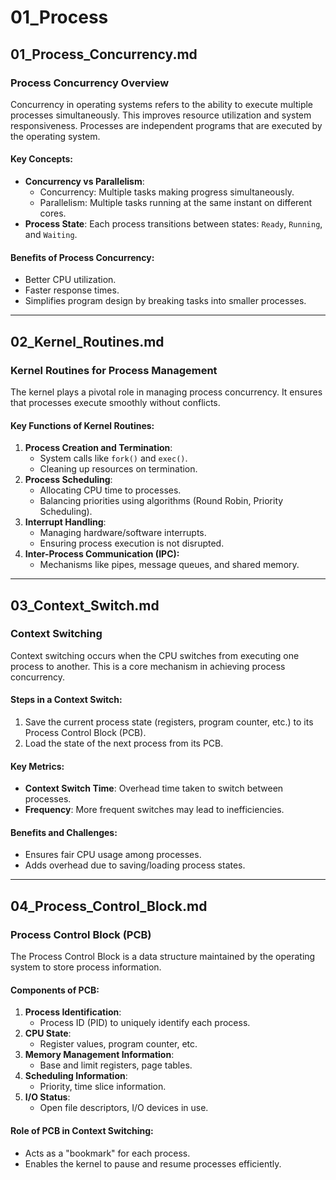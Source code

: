 # 01_Process

## 01_Process_Concurrency.md

### Process Concurrency Overview
Concurrency in operating systems refers to the ability to execute multiple processes simultaneously. This improves resource utilization and system responsiveness. Processes are independent programs that are executed by the operating system.

#### Key Concepts:
- **Concurrency vs Parallelism**:
  - Concurrency: Multiple tasks making progress simultaneously.
  - Parallelism: Multiple tasks running at the same instant on different cores.
- **Process State**: Each process transitions between states: `Ready`, `Running`, and `Waiting`.

#### Benefits of Process Concurrency:
- Better CPU utilization.
- Faster response times.
- Simplifies program design by breaking tasks into smaller processes.

---

## 02_Kernel_Routines.md

### Kernel Routines for Process Management
The kernel plays a pivotal role in managing process concurrency. It ensures that processes execute smoothly without conflicts.

#### Key Functions of Kernel Routines:
1. **Process Creation and Termination**:
   - System calls like `fork()` and `exec()`.
   - Cleaning up resources on termination.
2. **Process Scheduling**:
   - Allocating CPU time to processes.
   - Balancing priorities using algorithms (Round Robin, Priority Scheduling).
3. **Interrupt Handling**:
   - Managing hardware/software interrupts.
   - Ensuring process execution is not disrupted.
4. **Inter-Process Communication (IPC):**
   - Mechanisms like pipes, message queues, and shared memory.

---

## 03_Context_Switch.md

### Context Switching
Context switching occurs when the CPU switches from executing one process to another. This is a core mechanism in achieving process concurrency.

#### Steps in a Context Switch:
1. Save the current process state (registers, program counter, etc.) to its Process Control Block (PCB).
2. Load the state of the next process from its PCB.

#### Key Metrics:
- **Context Switch Time**: Overhead time taken to switch between processes.
- **Frequency**: More frequent switches may lead to inefficiencies.

#### Benefits and Challenges:
- Ensures fair CPU usage among processes.
- Adds overhead due to saving/loading process states.

---

## 04_Process_Control_Block.md

### Process Control Block (PCB)
The Process Control Block is a data structure maintained by the operating system to store process information.

#### Components of PCB:
1. **Process Identification**:
   - Process ID (PID) to uniquely identify each process.
2. **CPU State**:
   - Register values, program counter, etc.
3. **Memory Management Information**:
   - Base and limit registers, page tables.
4. **Scheduling Information**:
   - Priority, time slice information.
5. **I/O Status**:
   - Open file descriptors, I/O devices in use.

#### Role of PCB in Context Switching:
- Acts as a "bookmark" for each process.
- Enables the kernel to pause and resume processes efficiently.
